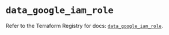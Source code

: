 # `data_google_iam_role`

Refer to the Terraform Registry for docs: [`data_google_iam_role`](https://registry.terraform.io/providers/hashicorp/google/5.36.0/docs/data-sources/iam_role).
